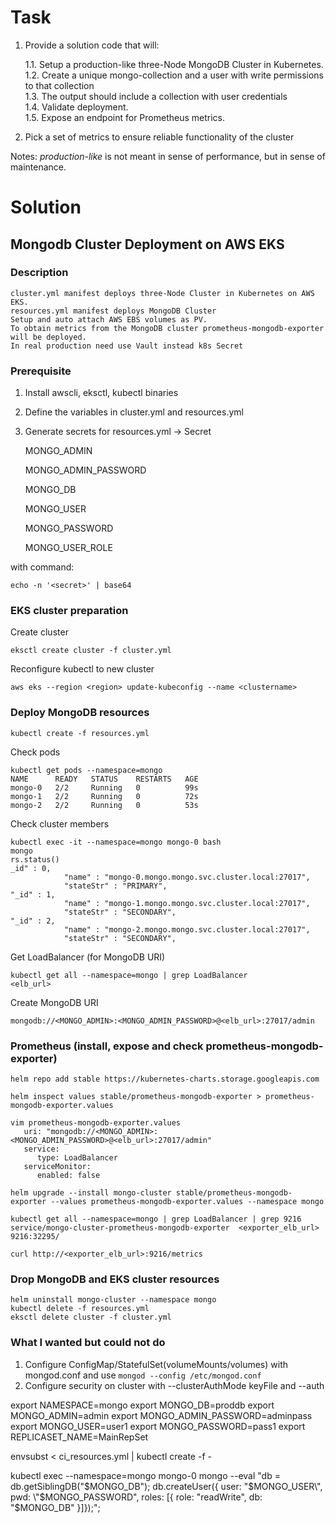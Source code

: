 
# Task

1. Provide a solution code that will:

    1.1. Setup a production-like three-Node MongoDB Cluster in Kubernetes.  
    1.2. Create a unique mongo-collection and a user with write permissions to that collection  
    1.3. The output should include a collection with user credentials  
    1.4. Validate deployment.  
    1.5. Expose an endpoint for Prometheus metrics.  

2. Pick a set of metrics to ensure reliable functionality of the cluster

Notes:  *production-like* is not meant in sense of performance, but in sense of maintenance.

# Solution

## Mongodb Cluster Deployment on AWS EKS


### Description

    cluster.yml manifest deploys three-Node Cluster in Kubernetes on AWS EKS.
    resources.yml manifest deploys MongoDB Cluster
    Setup and auto attach AWS EBS volumes as PV.
    To obtain metrics from the MongoDB cluster prometheus-mongodb-exporter will be deployed.
    In real production need use Vault instead k8s Secret

### Prerequisite

1. Install awscli, eksctl, kubectl binaries
2. Define the variables in cluster.yml and resources.yml
3. Generate secrets for resources.yml -> Secret

    MONGO_ADMIN

    MONGO_ADMIN_PASSWORD

    MONGO_DB

    MONGO_USER

    MONGO_PASSWORD
    
    MONGO_USER_ROLE

with command:
```
echo -n '<secret>' | base64
```

### EKS cluster preparation

Create cluster
```
eksctl create cluster -f cluster.yml
```

Reconfigure kubectl to new cluster
```
aws eks --region <region> update-kubeconfig --name <clustername>
```

### Deploy MongoDB resources

```
kubectl create -f resources.yml
```

Check pods
```
kubectl get pods --namespace=mongo
NAME      READY   STATUS    RESTARTS   AGE
mongo-0   2/2     Running   0          99s
mongo-1   2/2     Running   0          72s
mongo-2   2/2     Running   0          53s
```

Check cluster members
```
kubectl exec -it --namespace=mongo mongo-0 bash
mongo
rs.status()
_id" : 0,
			"name" : "mongo-0.mongo.mongo.svc.cluster.local:27017",
			"stateStr" : "PRIMARY",
"_id" : 1,
			"name" : "mongo-1.mongo.mongo.svc.cluster.local:27017",
			"stateStr" : "SECONDARY",
"_id" : 2,
			"name" : "mongo-2.mongo.mongo.svc.cluster.local:27017",
			"stateStr" : "SECONDARY",
```

Get LoadBalancer (for MongoDB URI)
```
kubectl get all --namespace=mongo | grep LoadBalancer
<elb_url>
```

Create MongoDB URI
```
mongodb://<MONGO_ADMIN>:<MONGO_ADMIN_PASSWORD>@<elb_url>:27017/admin
```



### Prometheus (install, expose and check prometheus-mongodb-exporter)

```
helm repo add stable https://kubernetes-charts.storage.googleapis.com

helm inspect values stable/prometheus-mongodb-exporter > prometheus-mongodb-exporter.values

vim prometheus-mongodb-exporter.values
   uri: "mongodb://<MONGO_ADMIN>:<MONGO_ADMIN_PASSWORD>@<elb_url>:27017/admin"
   service:
      type: LoadBalancer
   serviceMonitor:
      enabled: false

helm upgrade --install mongo-cluster stable/prometheus-mongodb-exporter --values prometheus-mongodb-exporter.values --namespace mongo

kubectl get all --namespace=mongo | grep LoadBalancer | grep 9216
service/mongo-cluster-prometheus-mongodb-exporter  <exporter_elb_url>   9216:32295/

curl http://<exporter_elb_url>:9216/metrics
```

### Drop MongoDB and EKS cluster resources

```
helm uninstall mongo-cluster --namespace mongo
kubectl delete -f resources.yml 
eksctl delete cluster -f cluster.yml
```

### What I wanted but could not do

1. Configure ConfigMap/StatefulSet(volumeMounts/volumes) with mongod.conf and use `mongod --config /etc/mongod.conf`
2. Configure security on cluster with --clusterAuthMode keyFile and --auth



export NAMESPACE=mongo
export MONGO_DB=proddb
export MONGO_ADMIN=admin
export MONGO_ADMIN_PASSWORD=adminpass
export MONGO_USER=user1
export MONGO_PASSWORD=pass1
export REPLICASET_NAME=MainRepSet

envsubst < ci_resources.yml | kubectl create -f -






kubectl exec --namespace=mongo mongo-0 mongo --eval "db = db.getSiblingDB(\"$MONGO_DB\"); db.createUser({ user: \"$MONGO_USER\", pwd: \"$MONGO_PASSWORD\", roles: [{ role: \"readWrite\", db: \"$MONGO_DB\" }]});";

















